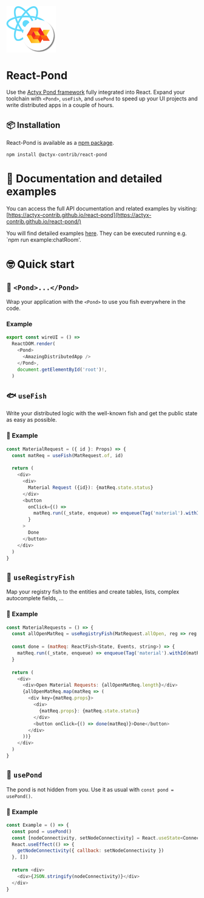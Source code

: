 <img width="130px" src="https://raw.githubusercontent.com/actyx-contrib/react-pond/master/icon.png?token=AATHWQIC5RWS62GY3OINH3C645MHQ">

# React-Pond

Use the [Actyx Pond framework](https://developer.actyx.com/docs/pond/getting-started/) fully integrated into React. Expand your toolchain with `<Pond>`, `useFish`, and `usePond` to speed up your UI projects and write distributed apps in a couple of hours.

## 📦 Installation

React-Pond is available as a [npm package](https://www.npmjs.com/package/@actyx-contrib/react-pond).

```shell
npm install @actyx-contrib/react-pond
```

# 📖 Documentation and detailed examples

You can access the full API documentation and related examples by visiting: [https://actyx-contrib.github.io/react-pond](https://actyx-contrib.github.io/react-pond/)

You will find detailed examples [here](https://github.com/actyx-contrib/react-pond/tree/master/example). They can be executed running e.g. `npm run example:chatRoom'.

# 🤓 Quick start

## 🌊 `<Pond>...</Pond>`

Wrap your application with the `<Pond>` to use you fish everywhere in the code.

### Example

```js
export const wireUI = () =>
  ReactDOM.render(
    <Pond>
      <AmazingDistributedApp />
    </Pond>,
    document.getElementById('root')!,
  )
```

## 🐟 `useFish`

Write your distributed logic with the well-known fish and get the public state as easy as possible.

### 📖 Example

```js
const MaterialRequest = ({ id }: Props) => {
  const matReq = useFish(MatRequest.of, id)

  return (
    <div>
      <div>
        Material Request ({id}): {matReq.state.status}
      </div>
      <button
        onClick={() =>
          matReq.run((_state, enqueue) => enqueue(Tag('material').withId(id), EventType.Done))
        }
      >
        Done
      </button>
    </div>
  )
}
```

## 🎏 `useRegistryFish`

Map your registry fish to the entities and create tables, lists, complex autocomplete fields, ...

### 📖 Example

```js
const MaterialRequests = () => {
  const allOpenMatReq = useRegistryFish(MatRequest.allOpen, reg => reg.ids, MatRequestFish.of)

  const done = (matReq: ReactFish<State, Events, string>) => {
    matReq.run((_state, enqueue) => enqueue(Tag('material').withId(matReq.props), EventType.Done))
  }

  return (
    <div>
      <div>Open Material Requests: {allOpenMatReq.length}</div>
      {allOpenMatReq.map(matReq => (
        <div key={matReq.props}>
          <div>
            {matReq.props}: {matReq.state.status}
          </div>
          <button onClick={() => done(matReq)}>Done</button>
        </div>
      ))}
    </div>
  )
}
```

## 🌊 `usePond`

The pond is not hidden from you. Use it as usual with `const pond = usePond()`.

### 📖 Example

```js
const Example = () => {
  const pond = usePond()
  const [nodeConnectivity, setNodeConnectivity] = React.useState<ConnectivityStatus>()
  React.useEffect(() => {
    getNodeConnectivity({ callback: setNodeConnectivity })
  }, [])

  return <div>
    <div>{JSON.stringify(nodeConnectivity)}</div>
  </div>
}
```
